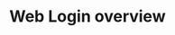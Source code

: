 ---
title: Web Login overview
id: web-login
description: ''
slug: /web-login 
keywords: 
 - faq
 - help
pagination_next: null
pagination_prev: null
last_update: 
   date: 03/29/2023
   author: Patricia McPhee
draft: false
displayed_sidebar: secureWorkforceSidebar
---